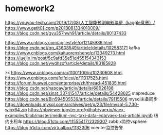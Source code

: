 # homework2
https://youyou-tech.com/2019/12/08/人工智能预测电影票房（kaggle竞赛）/
https://www.getit01.com/p2018081334010009/
https://blog.csdn.net/gyu357nwh91/article/details/80137433

https://www.cnblogs.com/agilestyle/p/12145936.html
https://blog.csdn.net/qq_43608549/article/details/102583171
kafka  https://www.cnblogs.com/kaituorensheng/p/12349273.html https://juejin.im/post/5c9afd35e51d455154343153 https://blog.csdn.net/ywdhzxf/article/details/83185828

zk https://www.cnblogs.com/cc11001100/p/10230608.html
https://www.cnblogs.com/feifeicui/p/11017525.html
https://forum.huawei.com/enterprise/zh/thread-451835.html
https://blog.csdn.net/napoay/article/details/68626188
https://blog.csdn.net/sinat_33741547/article/details/54428025 mapreduce
https://blog.csdn.net/Bin594505536/article/details/79115506 mysql主备同步
https://downloads.mysql.com/archives/get/p/23/file/mysql-5.7.30-winx64.zip
https://nbviewer.jupyter.org/github/vaexio/vaex-examples/blob/master/medium-nyc-taxi-data-eda/vaex-taxi-article.ipynb 纽约出租车
https://blog.51cto.com/11555417/2329307 zabbix监控vsphere
https://blog.51cto.com/virtualbox/1132306 vcenter监控告警

